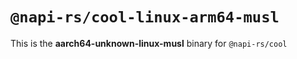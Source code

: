 # `@napi-rs/cool-linux-arm64-musl`

This is the **aarch64-unknown-linux-musl** binary for `@napi-rs/cool`
